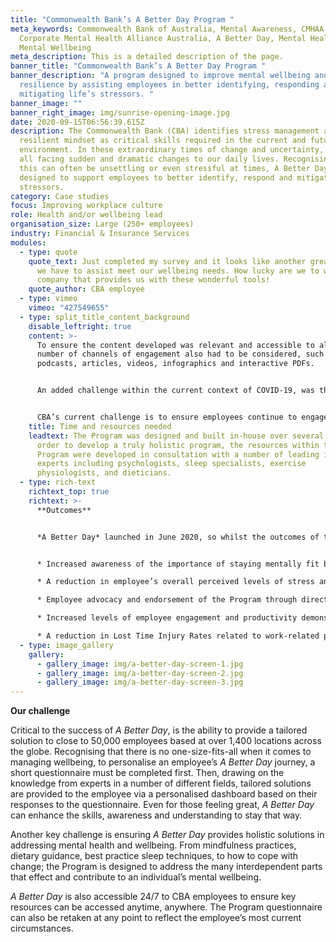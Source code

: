 ```yaml
---
title: "Commonwealth Bank’s A Better Day Program "
meta_keywords: Commonwealth Bank of Australia, Mental Awareness, CMHAA,
  Corporate Mental Health Alliance Australia, A Better Day, Mental Health,
  Mental Wellbeing
meta_description: This is a detailed description of the page.
banner_title: "Commonwealth Bank’s A Better Day Program "
banner_description: "A program designed to improve mental wellbeing and
  resilience by assisting employees in better identifying, responding and
  mitigating life’s stressors. "
banner_image: ""
banner_right_image: img/sunrise-opening-image.jpg
date: 2020-09-15T06:56:39.615Z
description: The Commonwealth Bank (CBA) identifies stress management and a
  resilient mindset as critical skills required in the current and future
  environment. In these extraordinary times of change and uncertainty, we are
  all facing sudden and dramatic changes to our daily lives. Recognising that
  this can often be unsettling or even stressful at times, A Better Day was
  designed to support employees to better identify, respond and mitigate life’s
  stressors.
category: Case studies
focus: Improving workplace culture
role: Health and/or wellbeing lead
organisation_size: Large (250+ employees)
industry: Financial & Insurance Services
modules:
  - type: quote
    quote_text: Just completed my survey and it looks like another great tool that
      we have to assist meet our wellbeing needs. How lucky are we to work for a
      company that provides us with these wonderful tools!
    quote_author: CBA employee
  - type: vimeo
    vimeo: "427549655"
  - type: split_title_content_background
    disable_leftright: true
    content: >-
      To ensure the content developed was relevant and accessible to all, a
      number of channels of engagement also had to be considered, such as
      podcasts, articles, videos, infographics and interactive PDFs. 


      An added challenge within the current context of COVID-19, was that many employees were working remotely at the time of the Program’s launch, requiring much greater focus to be placed on internal communications as a means of promotions since no physical launch event could be held. Channels of promotion included Intranet articles, leader’s notes, a direct email to all employees, Yammer posts, as well incorporating the Program into webinar/Skype sessions delivered to teams on the wellbeing resources available.


      CBA’s current challenge is to ensure employees continue to engage with and utilise the resources of *A Better Day* to drive behavioural change and maximise the benefits of the Program. As a starting point, ongoing promotion and advocacy of the Program will be required.
    title: Time and resources needed
    leadtext: The Program was designed and built in-house over several months. In
      order to develop a truly holistic program, the resources within the
      Program were developed in consultation with a number of leading industry
      experts including psychologists, sleep specialists, exercise
      physiologists, and dieticians.
  - type: rich-text
    richtext_top: true
    richtext: >-
      **Outcomes**


      *A Better Day* launched in June 2020, so whilst the outcomes of this Program have yet to be determined, the intended benefits include:


      * Increased awareness of the importance of staying mentally fit by creating a sustainable, self-paced platform that allows employees the opportunity to invest in their own wellbeing as and when they need it.

      * A reduction in employee’s overall perceived levels of stress and an improvement in levels of wellbeing which can be captured through the *A Better Day* Program Questionnaire.

      * Employee advocacy and endorsement of the Program through direct feedback and engagement in internal networking platforms such as Yammer.

      * Increased levels of employee engagement and productivity demonstrated through annual engagement surveys.

      * A reduction in Lost Time Injury Rates related to work-related psychological injury; and reduced unplanned absences and staff turnover.
  - type: image_gallery
    gallery:
      - gallery_image: img/a-better-day-screen-1.jpg
      - gallery_image: img/a-better-day-screen-2.jpg
      - gallery_image: img/a-better-day-screen-3.jpg
---
```

**Our challenge**

Critical to the success of *A Better Day*, is the ability to provide a tailored solution to close to 50,000 employees based at over 1,400 locations across the globe. Recognising that there is no one-size-fits-all when it comes to managing wellbeing, to personalise an employee’s *A Better Day* journey, a short questionnaire must be completed first. Then, drawing on the knowledge from experts in a number of different fields, tailored solutions are provided to the employee via a personalised dashboard based on their responses to the questionnaire. Even for those feeling great, *A Better Day* can enhance the skills, awareness and understanding to stay that way.

Another key challenge is ensuring *A Better Day* provides holistic solutions in addressing mental health and wellbeing. From mindfulness practices, dietary guidance, best practice sleep techniques, to how to cope with change; the Program is designed to address the many interdependent parts that effect and contribute to an individual’s mental wellbeing.

*A Better Day* is also accessible 24/7 to CBA employees to ensure key resources can be accessed anytime, anywhere. The Program questionnaire can also be retaken at any point to reflect the employee’s most current circumstances.
